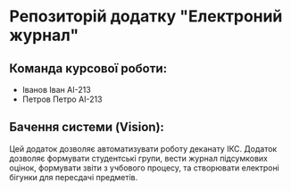 # Репозиторій додатку "Електроний журнал"

## Команда курсової роботи:
- Іванов Іван АІ-213
- Петров Петро АІ-213

## Бачення системи (Vision):

Цей додаток дозволяє автоматизувати роботу деканату ІКС. Додаток дозволяє формувати
студентські групи, вести журнал підсумкових оцінок, формувати звіти з учбового процесу,
та створювати електроні бігунки для пересдачі предметів.
